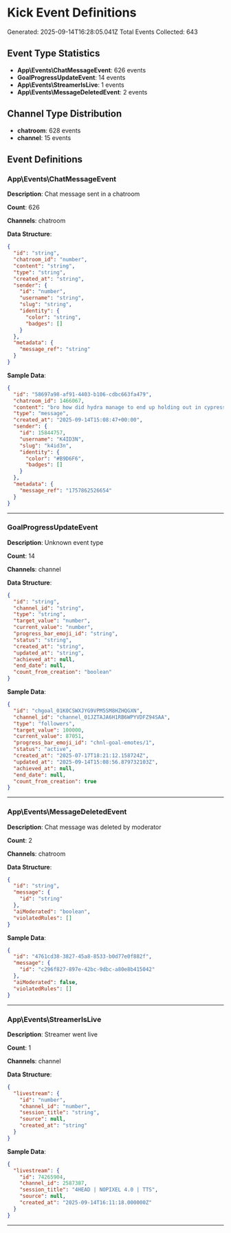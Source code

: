 # Kick Event Definitions

Generated: 2025-09-14T16:28:05.041Z
Total Events Collected: 643

## Event Type Statistics

- **App\Events\ChatMessageEvent**: 626 events
- **GoalProgressUpdateEvent**: 14 events
- **App\Events\StreamerIsLive**: 1 events
- **App\Events\MessageDeletedEvent**: 2 events

## Channel Type Distribution

- **chatroom**: 628 events
- **channel**: 15 events

## Event Definitions

### App\Events\ChatMessageEvent

**Description**: Chat message sent in a chatroom

**Count**: 626

**Channels**: chatroom

**Data Structure**:
```json
{
  "id": "string",
  "chatroom_id": "number",
  "content": "string",
  "type": "string",
  "created_at": "string",
  "sender": {
    "id": "number",
    "username": "string",
    "slug": "string",
    "identity": {
      "color": "string",
      "badges": []
    }
  },
  "metadata": {
    "message_ref": "string"
  }
}
```

**Sample Data**:
```json
{
  "id": "58697a98-af91-4403-b106-cdbc663fa479",
  "chatroom_id": 1466067,
  "content": "bro how did hydra manage to end up holding out in cypress turf [emote:37226:KEKW]",
  "type": "message",
  "created_at": "2025-09-14T15:08:47+00:00",
  "sender": {
    "id": 15844757,
    "username": "K4ID3N",
    "slug": "k4id3n",
    "identity": {
      "color": "#B9D6F6",
      "badges": []
    }
  },
  "metadata": {
    "message_ref": "1757862526654"
  }
}
```

---

### GoalProgressUpdateEvent

**Description**: Unknown event type

**Count**: 14

**Channels**: channel

**Data Structure**:
```json
{
  "id": "string",
  "channel_id": "string",
  "type": "string",
  "target_value": "number",
  "current_value": "number",
  "progress_bar_emoji_id": "string",
  "status": "string",
  "created_at": "string",
  "updated_at": "string",
  "achieved_at": null,
  "end_date": null,
  "count_from_creation": "boolean"
}
```

**Sample Data**:
```json
{
  "id": "chgoal_01K0CSWXJYG9VPM5SM8HZHQGXN",
  "channel_id": "channel_01JZTAJA6H1RB6WPYVDFZ94SAA",
  "type": "followers",
  "target_value": 100000,
  "current_value": 87051,
  "progress_bar_emoji_id": "chnl-goal-emotes/1",
  "status": "active",
  "created_at": "2025-07-17T18:21:12.158724Z",
  "updated_at": "2025-09-14T15:08:56.879732103Z",
  "achieved_at": null,
  "end_date": null,
  "count_from_creation": true
}
```

---

### App\Events\MessageDeletedEvent

**Description**: Chat message was deleted by moderator

**Count**: 2

**Channels**: chatroom

**Data Structure**:
```json
{
  "id": "string",
  "message": {
    "id": "string"
  },
  "aiModerated": "boolean",
  "violatedRules": []
}
```

**Sample Data**:
```json
{
  "id": "4761cd38-3827-45a8-8533-b0d77e0f882f",
  "message": {
    "id": "c296f827-897e-42bc-9dbc-a80e8b415042"
  },
  "aiModerated": false,
  "violatedRules": []
}
```

---

### App\Events\StreamerIsLive

**Description**: Streamer went live

**Count**: 1

**Channels**: channel

**Data Structure**:
```json
{
  "livestream": {
    "id": "number",
    "channel_id": "number",
    "session_title": "string",
    "source": null,
    "created_at": "string"
  }
}
```

**Sample Data**:
```json
{
  "livestream": {
    "id": 74265904,
    "channel_id": 2587387,
    "session_title": "4HEAD | NOPIXEL 4.0 | TTS",
    "source": null,
    "created_at": "2025-09-14T16:11:18.000000Z"
  }
}
```

---

